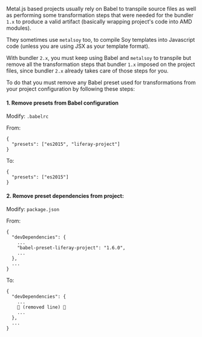 Metal.js based projects usually rely on Babel to transpile source files as well as performing some transformation steps that were needed for the bundler `1.x` to produce a valid artifact (basically wrapping project's code into AMD modules). 

They sometimes use `metalsoy` too, to compile Soy templates into Javascript code (unless you are using JSX as your template format).

With bundler `2.x`, you must keep using Babel and `metalsoy` to transpile but remove all the transformation steps that bundler `1.x` imposed on the project files, since bundler `2.x` already takes care of those steps for you.

To do that you must remove any Babel preset used for transformations from your project configuration by following these steps:

#### 1. Remove presets from Babel configuration

Modify: `.babelrc`

From: 

```
{
  "presets": ["es2015", "liferay-project"]
}
```

To:

```
{
  "presets": ["es2015"]
}
```

#### 2. Remove preset dependencies from project:

Modify: `package.json`

From:

```
{
  "devDependencies": {
    ...
    "babel-preset-liferay-project": "1.6.0",
    ...
  },
  ...
}
```

To:

```
{
  "devDependencies": {
    ...
    🚫 (removed line) 🚫
    ...
  },
  ...
}
```



